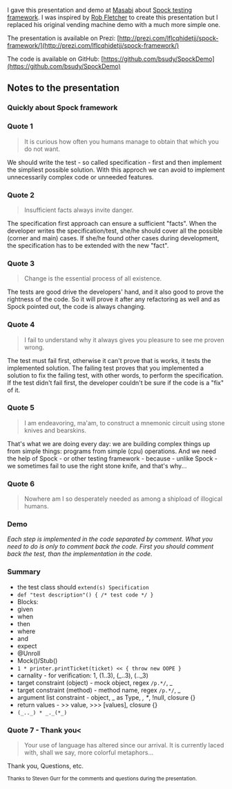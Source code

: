 I gave this presentation and demo at [Masabi](http://www.masabi.com/) about [Spock testing framework](http://code.google.com/p/spock/). I was inspired by [Rob Fletcher](http://www.devoxx.com/display/UK13/Robert+Fletcher) to create this presentation but I replaced his original vending machine demo with a much more simple one.

The presentation is available on Prezi: [http://prezi.com/lflcqhidetjj/spock-framework/](http://prezi.com/lflcqhidetjj/spock-framework/)

The code is available on GitHub: [https://github.com/bsudy/SpockDemo](https://github.com/bsudy/SpockDemo)

## Notes to the presentation
### Quickly about Spock framework
### Quote 1
> It is curious how often you humans manage to obtain that which you do not want.

We should write the test - so called specification - first and then implement the simpliest possible solution. With this approch we can avoid to implement unnecessarily complex code or unneeded features.

### Quote 2
> Insufficient facts always invite danger.

The specification first approach can ensure a sufficient "facts". When the developer writes the specification/test, she/he should cover all the possible (corner and main) cases. If she/he found other cases during development, the specification has to be extended with the new "fact".

### Quote 3
> Change is the essential process of all existence.

The tests are good drive the developers' hand, and it also good to prove the rightness of the code. So it will prove it after any refactoring as well and as Spock pointed out, the code is always changing.

### Quote 4
> I fail to understand why it always gives you pleasure to see me proven wrong.

The test must fail first, otherwise it can't prove that is works, it tests the implemented solution. The failing test proves that you implemented a solution to fix the failing test, with other words, to perform the specification. If the test didn't fail first, the developer couldn't be sure if the code is a "fix" of it.

### Quote 5
> I am endeavoring, ma'am, to construct a mnemonic circuit using stone knives and bearskins.

That's what we are doing every day: we are building complex things up from simple things: programs from simple (cpu) operations. And we need the help of Spock - or other testing framework - because - unlike Spock - we sometimes fail to use the right stone knife, and that's why...

### Quote 6
> Nowhere am I so desperately needed as among a shipload of illogical humans.

### Demo
*Each step is implemented in the code separated by comment. What you need to do is only to comment back the code. First you should comment back the test, than the implementation in the code.*

### Summary

* the test class should `extend(s) Specification`
* `def "test description"() { /* test code */ }`
* Blocks:
 * given
 * when
 * then
 * where
 * and
 * expect
* @Unroll
* Mock()/Stub()
* `1 * printer.printTicket(ticket) << { throw new OOPE }`
 * carnality - for verification: 1, (1..3), (_..3), (.._3)
 * target constraint (object) - mock object, regex <code>/p.*/</code>, _
 * target constraint (method) - method name, regex <code>/p.*/</code>, _
 * argument list constraint - object, _ as Type, _, *_, !null, closure {}
 * return values - &gt;&gt; value, &gt;&gt;&gt; \[values\], closure {}
* `(_.._) * _._(*_)`



### Quote 7 - Thank you<
> Your use of language has altered since our arrival. It is currently laced with, shall we say, more colorful metaphors...

Thank you, Questions, etc.

<p><small>Thanks to Steven Gurr for the comments and questions during the presentation.</small></p>
